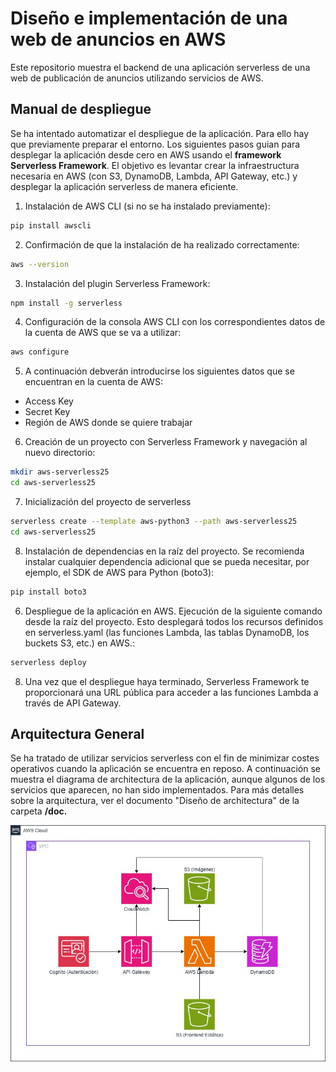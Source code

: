 # Diseño e implementación de una web de anuncios en AWS

Este repositorio muestra el backend de una aplicación serverless de una web de publicación de anuncios utilizando servicios de AWS.

## Manual de despliegue

Se ha intentado automatizar el despliegue de la aplicación. Para ello hay que previamente preparar el entorno. Los siguientes pasos guian para desplegar la aplicación desde cero en AWS usando el <strong>framework Serverless Framework</strong>. El objetivo es levantar crear la infraestructura necesaria en AWS (con S3, DynamoDB, Lambda, API Gateway, etc.) y desplegar la aplicación serverless de manera eficiente.
1) Instalación de AWS CLI (si no se ha instalado previamente):
```bash
pip install awscli
```

2) Confirmación de que la instalación de ha realizado correctamente:
```bash
aws --version
```

3) Instalación del plugin Serverless Framework:
```bash
npm install -g serverless
```

4) Configuración de la consola AWS CLI con los correspondientes datos de la cuenta de AWS que se va a utilizar:
```bash
aws configure
```

5) A continuación debverán introducirse los siguientes datos que se encuentran en la cuenta de AWS:
- Access Key
- Secret Key
- Región de AWS donde se quiere trabajar

6) Creación de un proyecto con Serverless Framework y navegación al nuevo directorio:
```bash
mkdir aws-serverless25
cd aws-serverless25
```

7) Inicialización del proyecto de serverless
```bash
serverless create --template aws-python3 --path aws-serverless25
cd aws-serverless25
```

8) Instalación de dependencias en la raíz del proyecto. Se recomienda instalar cualquier dependencia adicional que se pueda necesitar, por ejemplo, el SDK de AWS para Python (boto3):
```bash
pip install boto3
```

6) Despliegue de la aplicación en AWS. Ejecución de la siguiente comando desde la raíz del proyecto. Esto desplegará todos los recursos definidos en serverless.yaml (las funciones Lambda, las tablas DynamoDB, los buckets S3, etc.) en AWS.:
```bash
serverless deploy
```
8) Una vez que el despliegue haya terminado, Serverless Framework te proporcionará una URL pública para acceder a las funciones Lambda a través de API Gateway.
   
## Arquitectura General
Se ha tratado de utilizar servicios serverless con el fin de minimizar costes operativos cuando la aplicación se encuentra en reposo. A continuación se muestra el diagrama de architectura de la aplicación, aunque algunos de los servicios que aparecen, no han sido implementados. Para más detalles sobre la arquitectura, ver el documento "Diseño de architectura" de la carpeta <strong>/doc<strong>.

![Architecture diagram](images/AWSarchitectura-redes.jpg)
